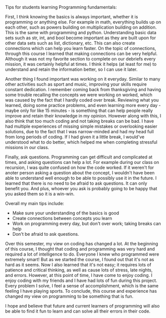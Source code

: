 Tips for students learning Programming fundamentals:

First, I think knowing the basics is always important, whether it is programming or anything else. For example in math, everything builds up on each other, such as powers building on multiplication building on addition. This is the same with programming and python. Understanding basic data sets such as str, int, and bool become important as they are built upon for other data sets such as list, dictionary, etc. This can also create connections which can help you learn faster. On the topic of connections, through this course I learned that making connections can be very helpful. Although it was not my favorite section to complete on our debriefs every mission, it was certainly helpful at times. I think it helps (at least for me) to understand and retain the information better, so I can use it later. 

Another thing I found important was working on it everyday. Similar to many other activities such as sport and music, improving your skills require constant dedication. I remember coming back from thanksgiving and having some trouble recalling the concepts we were working on worked, which was caused by the fact that I hardly coded over break. Reviewing what you learned, doing some practice problems, and even learning more every day - maybe only for like 15 minutes - is something that can help people really improve and retain their knowledge in my opinion. However along with this, I also think that too much coding and not taking breaks can be bad. I have had multiple experiences of missing simple mistakes or overlooking easier solutions, due to the fact that I was narrow-minded and had my head full from long periods of coding. If I had given it a little break, I would've understood what to do better, which helped me when completing stressful missions in our class. 

Finally, ask questions. Programming can get difficult and complicated at times, and asking questions can help a lot. For example during our class on recursion, I was quite confused on how the code worked. If it weren't for anoter person asking a question about the concept, I wouldn't have been able to understand well enough to be able to possibly use it in the future. I learned that there is no need to be afraid to ask questions. It can only benefit you. And plus, whoever you ask is probably going to be happy that you asked them so it is a win-win.

Overall my main tips include:
- Make sure your understanding of the basics is good
- Create connections between concepts you learn
- Work on programming every day, but don't over work; taking breaks can help
- Don't be afraid to ask questions.

Over this semester, my view on coding has changed a lot. At the beginning of this course, I thought that coding and programming was very hard and required a lot of intelligence to do. Everyone I knew who programmed were extremely smart! But as we started the course, I found out that it's not as hard as it seems. Now I also learned that it's not easy; it requires lots of patience and critical thinking, as well as cause lots of stress, late nights, and errors. However, at this point of time, I have come to enjoy coding. I enjoy coding with my friends and I have had lots of fun during this project. Every problem I solve, I feel a sense of accomplishment, which is the same feeling I have playing sports. To conclude, this course and experience has changed my view on programming to be something that is fun. 

I hope and believe that future and current learners of programming will also be able to find it fun to learn and can solve all their errors in their code.
